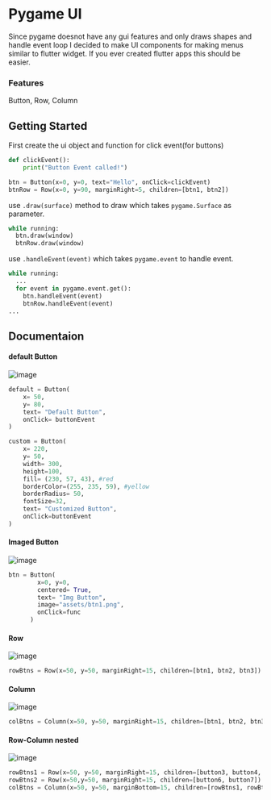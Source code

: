 # Pygame UI

Since pygame doesnot have any gui features and only draws shapes and handle event loop I decided to make UI components for making menus similar to flutter widget. If you ever created flutter apps this should be easier.
### Features
Button, Row, Column

## Getting Started
First create the ui object and function for click event(for buttons)
```python
def clickEvent():
    print("Button Event called!")

btn = Button(x=0, y=0, text="Hello", onClick=clickEvent)
btnRow = Row(x=0, y=90, marginRight=5, children=[btn1, btn2])
```
use `.draw(surface)` method to draw which takes `pygame.Surface` as parameter.
```python
while running:
  btn.draw(window)
  btnRow.draw(window)
```
use `.handleEvent(event)` which takes `pygame.event` to handle event.
```python
while running:
  ...
  for event in pygame.event.get():
    btn.handleEvent(event)
    btnRow.handleEvent(event)
...
```
## Documentaion
#### default Button
![image](https://github.com/user-attachments/assets/8f4e48f0-1fc6-4154-a943-5b086c1444d8)
```python
default = Button(
    x= 50,
    y= 80,
    text= "Default Button",
    onClick= buttonEvent
)
```
```python
custom = Button(
    x= 220,
    y= 50,
    width= 300,
    height=100,
    fill= (230, 57, 43), #red
    borderColor=(255, 235, 59), #yellow
    borderRadius= 50,
    fontSize=32,
    text= "Customized Button",
    onClick=buttonEvent
)
```
#### Imaged Button
![image](https://github.com/user-attachments/assets/b0c27c73-5e0c-42f4-9a69-b63e7641d026)
```python
btn = Button(
        x=0, y=0,
        centered= True,   
        text= "Img Button",
        image="assets/btn1.png",
        onClick=func
      )
```
#### Row
![image](https://github.com/user-attachments/assets/4aa9bf9b-dafa-44a9-8086-7fe6ae4169da)
```python
rowBtns = Row(x=50, y=50, marginRight=15, children=[btn1, btn2, btn3])
```
#### Column
![image](https://github.com/user-attachments/assets/a22d5765-c9d9-4bcf-a7ba-7128c42a9419)
```python
colBtns = Column(x=50, y=50, marginRight=15, children=[btn1, btn2, btn3])
```
#### Row-Column nested
![image](https://github.com/user-attachments/assets/7bb312d7-501f-4800-bf05-3e50e6fbd501)
```python
rowBtns1 = Row(x=50, y=50, marginRight=15, children=[button3, button4, button5])
rowBtns2 = Row(x=50,y=50, marginRight=15, children=[button6, button7])
colBtns = Column(x=50, y=50, marginBottom=15, children=[rowBtns1, rowBtns2])

```

